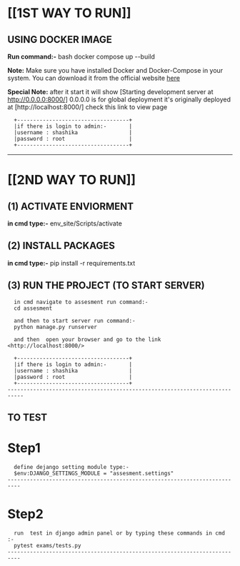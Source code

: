 
# ____________[[1ST WAY TO RUN]]____________

## USING DOCKER IMAGE

   **Run command:-**
   bash
    docker compose up --build

   **Note:**
    Make sure you have installed Docker and Docker-Compose in your system. You can download it from the official website [here](https://www.docker.com/get-start)

   **Special Note:**
    after it start it will show [Starting development server at http://0.0.0.0:8000/] 0.0.0.0 is for global deployment it's originally deployed at [http://localhost:8000/] check this link to view page

      +-----------------------------------+
      |if there is login to admin:-       |
      |username : shashika                |
      |password : root                    |
      +-----------------------------------+
-------------------------------------------------------------------------------------------------------------------

# ____________[[2ND WAY TO RUN]]____________

## (1)  ACTIVATE ENVIORMENT

**in cmd type:-**
    env_site/Scripts/activate

## (2)  INSTALL PACKAGES

**in cmd type:-**
    pip install -r  requirements.txt

## (3) RUN THE PROJECT (TO START SERVER)

      in cmd navigate to assesment run command:-
      cd assesment

      and then to start server run command:-
      python manage.py runserver

      and then  open your browser and go to the link <http://localhost:8000/>

      +-----------------------------------+
      |if there is login to admin:-       |
      |username : shashika                |
      |password : root                    |
      +-----------------------------------+
    ---------------------------------------------------------------------------

## TO TEST

# Step1

      define dejango setting module type:-
      $env:DJANGO_SETTINGS_MODULE = "assesment.settings"
    --------------------------------------------------------------------------

# Step2

      run  test in django admin panel or by typing these commands in cmd :-
      pytest exams/tests.py
    --------------------------------------------------------------------------  
